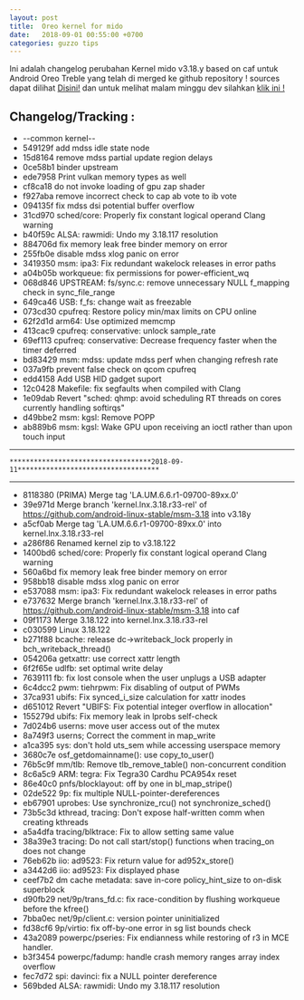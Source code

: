 ```yaml
---
layout: post
title:  Oreo kernel for mido 
date:   2018-09-01 00:55:00 +0700
categories: guzzo tips
---
```

Ini adalah changelog perubahan Kernel mido v3.18.y based on caf untuk Android Oreo Treble yang telah di merged ke github repository ! sources dapat dilihat [Disini!](https://github.com/NuBie/android_kernel_xiaomi_msm8953) dan untuk melihat malam minggu dev silahkan [klik ini !](https://raw.githubusercontent.com/NuBie/NuBie.github.io/master/__images/blob/001.png)

Changelog/Tracking :
---
*   --common kernel--
*   549129f add mdss idle state node
*   15d8164 remove mdss partial update region delays
*   0ce58b1 binder upstream
*   ede7958 Print vulkan memory types as well
*   cf8ca18 do not invoke loading of gpu zap shader
*   f927aba remove incorrect check to cap ab vote to ib vote
*   094135f fix mdss dsi potential buffer overflow
*   31cd970 sched/core: Properly fix constant logical operand Clang warning
*   b40f59c ALSA: rawmidi: Undo my 3.18.117 resolution
*   884706d fix memory leak free binder memory on error
*   255fb0e disable mdss xlog panic on error
*   3419350 msm: ipa3: Fix redundant wakelock releases in error paths
*   a04b05b workqueue: fix permissions for power-efficient_wq
*   068d846 UPSTREAM: fs/sync.c: remove unnecessary NULL f_mapping check in sync_file_range
*   649ca46 USB: f_fs: change wait as freezable
*   073cd30 cpufreq: Restore policy min/max limits on CPU online
*   62f2d1d arm64: Use optimized memcmp
*   413cac9 cpufreq: conservative: unlock sample_rate
*   69ef113 cpufreq: conservative: Decrease frequency faster when the timer deferred
*   bd83429 msm: mdss: update mdss perf when changing refresh rate
*   037a9fb prevent false check on qcom cpufreq
*   edd4158 Add USB HID gadget suport
*   12c0428 Makefile: fix segfaults when compiled with Clang
*   1e09dab Revert "sched: qhmp: avoid scheduling RT threads on cores currently handling softirqs"
*   d49bbe2 msm: kgsl: Remove POPP
*   ab889b6 msm: kgsl: Wake GPU upon receiving an ioctl rather than upon touch input

---
    ***********************************2018-09-11***********************************

---

*   8118380 (PRIMA) Merge tag 'LA.UM.6.6.r1-09700-89xx.0'
*   39e971d Merge branch 'kernel.lnx.3.18.r33-rel' of https://github.com/android-linux-stable/msm-3.18 into v3.18y
*   a5cf0ab Merge tag 'LA.UM.6.6.r1-09700-89xx.0' into kernel.lnx.3.18.r33-rel
*   a286f86 Renamed kernel zip to v3.18.122
*   1400bd6 sched/core: Properly fix constant logical operand Clang warning
*   560a6bd fix memory leak free binder memory on error
*   958bb18 disable mdss xlog panic on error
*   e537088 msm: ipa3: Fix redundant wakelock releases in error paths
*   e737632 Merge branch 'kernel.lnx.3.18.r33-rel' of https://github.com/android-linux-stable/msm-3.18 into caf
*   09f1173 Merge 3.18.122 into kernel.lnx.3.18.r33-rel
*   c030599 Linux 3.18.122
*   b271f88 bcache: release dc->writeback_lock properly in bch_writeback_thread()
*   054206a getxattr: use correct xattr length
*   6f2f65e udlfb: set optimal write delay
*   7639111 fb: fix lost console when the user unplugs a USB adapter
*   6c4dcc2 pwm: tiehrpwm: Fix disabling of output of PWMs
*   37ca931 ubifs: Fix synced_i_size calculation for xattr inodes
*   d651012 Revert "UBIFS: Fix potential integer overflow in allocation"
*   155279d ubifs: Fix memory leak in lprobs self-check
*   7d024b6 userns: move user access out of the mutex
*   8a749f3 userns; Correct the comment in map_write
*   a1ca395 sys: don't hold uts_sem while accessing userspace memory
*   3680c7e osf_getdomainname(): use copy_to_user()
*   76b5c9f mm/tlb: Remove tlb_remove_table() non-concurrent condition
*   8c6a5c9 ARM: tegra: Fix Tegra30 Cardhu PCA954x reset
*   86e40c0 pnfs/blocklayout: off by one in bl_map_stripe()
*   02de522 9p: fix multiple NULL-pointer-dereferences
*   eb67901 uprobes: Use synchronize_rcu() not synchronize_sched()
*   73b5c3d kthread, tracing: Don't expose half-written comm when creating kthreads
*   a5a4dfa tracing/blktrace: Fix to allow setting same value
*   38a39e3 tracing: Do not call start/stop() functions when tracing_on does not change
*   76eb62b iio: ad9523: Fix return value for ad952x_store()
*   a3442d6 iio: ad9523: Fix displayed phase
*   ceef7b2 dm cache metadata: save in-core policy_hint_size to on-disk superblock
*   d90fb29 net/9p/trans_fd.c: fix race-condition by flushing workqueue before the kfree()
*   7bba0ec net/9p/client.c: version pointer uninitialized
*   fd38cf6 9p/virtio: fix off-by-one error in sg list bounds check
*   43a2089 powerpc/pseries: Fix endianness while restoring of r3 in MCE handler.
*   b3f3454 powerpc/fadump: handle crash memory ranges array index overflow
*   fec7d72 spi: davinci: fix a NULL pointer dereference
*   569bded ALSA: rawmidi: Undo my 3.18.117 resolution

